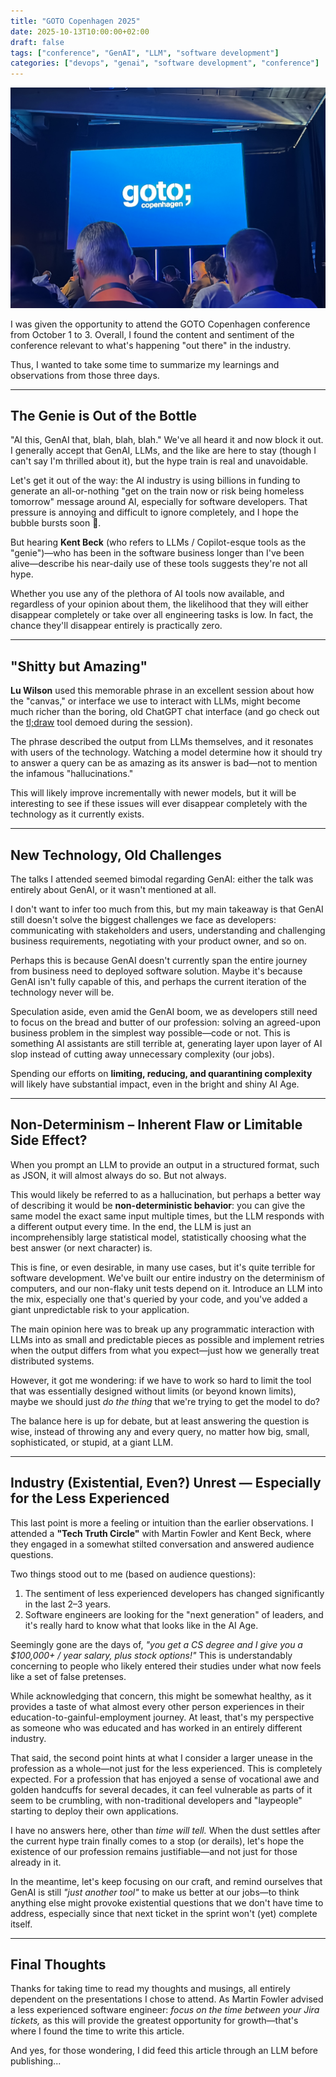 ```yaml
---
title: "GOTO Copenhagen 2025"
date: 2025-10-13T10:00:00+02:00
draft: false
tags: ["conference", "GenAI", "LLM", "software development"]
categories: ["devops", "genai", "software development", "conference"]
---
```


![GOTO Copenhagen Conference Hall](goto-cph.png)

I was given the opportunity to attend the GOTO Copenhagen conference from October 1 to 3. Overall, I found the content and sentiment of the conference relevant to what's happening "out there" in the industry.

Thus, I wanted to take some time to summarize my learnings and observations from those three days.

---

## The Genie is Out of the Bottle

"AI this, GenAI that, blah, blah, blah." We've all heard it and now block it out. I generally accept that GenAI, LLMs, and the like are here to stay (though I can't say I'm thrilled about it), but the hype train is real and unavoidable.

Let's get it out of the way: the AI industry is using billions in funding to generate an all-or-nothing "get on the train now or risk being homeless tomorrow" message around AI, especially for software developers. That pressure is annoying and difficult to ignore completely, and I hope the bubble bursts soon 🤞.

But hearing **Kent Beck** (who refers to LLMs / Copilot-esque tools as the "genie")—who has been in the software business longer than I've been alive—describe his near-daily use of these tools suggests they're not all hype.

Whether you use any of the plethora of AI tools now available, and regardless of your opinion about them, the likelihood that they will either disappear completely or take over all engineering tasks is low. In fact, the chance they'll disappear entirely is practically zero.

---

## "Shitty but Amazing"

**Lu Wilson** used this memorable phrase in an excellent session about how the "canvas," or interface we use to interact with LLMs, might become much richer than the boring, old ChatGPT chat interface (and go check out the [tl;draw](https://tldraw.com) tool demoed during the session).

The phrase described the output from LLMs themselves, and it resonates with users of the technology. Watching a model determine how it should try to answer a query can be as amazing as its answer is bad—not to mention the infamous "hallucinations."

This will likely improve incrementally with newer models, but it will be interesting to see if these issues will ever disappear completely with the technology as it currently exists.

---

## New Technology, Old Challenges

The talks I attended seemed bimodal regarding GenAI: either the talk was entirely about GenAI, or it wasn't mentioned at all.

I don't want to infer too much from this, but my main takeaway is that GenAI still doesn't solve the biggest challenges we face as developers: communicating with stakeholders and users, understanding and challenging business requirements, negotiating with your product owner, and so on.

Perhaps this is because GenAI doesn't currently span the entire journey from business need to deployed software solution. Maybe it's because GenAI isn't fully capable of this, and perhaps the current iteration of the technology never will be.

Speculation aside, even amid the GenAI boom, we as developers still need to focus on the bread and butter of our profession: solving an agreed-upon business problem in the simplest way possible—code or not. This is something AI assistants are still terrible at, generating layer upon layer of AI slop instead of cutting away unnecessary complexity (our jobs).

Spending our efforts on **limiting, reducing, and quarantining complexity** will likely have substantial impact, even in the bright and shiny AI Age.

---

## Non-Determinism – Inherent Flaw or Limitable Side Effect?

When you prompt an LLM to provide an output in a structured format, such as JSON, it will almost always do so. But not always.

This would likely be referred to as a hallucination, but perhaps a better way of describing it would be **non-deterministic behavior**: you can give the same model the exact same input multiple times, but the LLM responds with a different output every time. In the end, the LLM is just an incomprehensibly large statistical model, statistically choosing what the best answer (or next character) is.

This is fine, or even desirable, in many use cases, but it's quite terrible for software development. We've built our entire industry on the determinism of computers, and our non-flaky unit tests depend on it. Introduce an LLM into the mix, especially one that's queried by your code, and you've added a giant unpredictable risk to your application.

The main opinion here was to break up any programmatic interaction with LLMs into as small and predictable pieces as possible and implement retries when the output differs from what you expect—just how we generally treat distributed systems.

However, it got me wondering: if we have to work so hard to limit the tool that was essentially designed without limits (or beyond known limits), maybe we should just _do the thing_ that we're trying to get the model to do?

The balance here is up for debate, but at least answering the question is wise, instead of throwing any and every query, no matter how big, small, sophisticated, or stupid, at a giant LLM.

---

## Industry (Existential, Even?) Unrest — Especially for the Less Experienced

This last point is more a feeling or intuition than the earlier observations. I attended a **"Tech Truth Circle"** with Martin Fowler and Kent Beck, where they engaged in a somewhat stilted conversation and answered audience questions.

Two things stood out to me (based on audience questions):

1. The sentiment of less experienced developers has changed significantly in the last 2–3 years.
2. Software engineers are looking for the "next generation" of leaders, and it's really hard to know what that looks like in the AI Age.

Seemingly gone are the days of, _"you get a CS degree and I give you a $100,000+ / year salary, plus stock options!"_ This is understandably concerning to people who likely entered their studies under what now feels like a set of false pretenses.

While acknowledging that concern, this might be somewhat healthy, as it provides a taste of what almost every other person experiences in their education-to-gainful-employment journey. At least, that's my perspective as someone who was educated and has worked in an entirely different industry.

That said, the second point hints at what I consider a larger unease in the profession as a whole—not just for the less experienced. This is completely expected. For a profession that has enjoyed a sense of vocational awe and golden handcuffs for several decades, it can feel vulnerable as parts of it seem to be crumbling, with non-traditional developers and "laypeople" starting to deploy their own applications.

I have no answers here, other than _time will tell._ When the dust settles after the current hype train finally comes to a stop (or derails), let's hope the existence of our profession remains justifiable—and not just for those already in it.

In the meantime, let's keep focusing on our craft, and remind ourselves that GenAI is still _"just another tool"_ to make us better at our jobs—to think anything else might provoke existential questions that we don't have time to address, especially since that next ticket in the sprint won't (yet) complete itself.

---

## Final Thoughts

Thanks for taking time to read my thoughts and musings, all entirely dependent on the presentations I chose to attend. As Martin Fowler advised a less experienced software engineer: _focus on the time between your Jira tickets,_ as this will provide the greatest opportunity for growth—that's where I found the time to write this article.

And yes, for those wondering, I did feed this article through an LLM before publishing...

